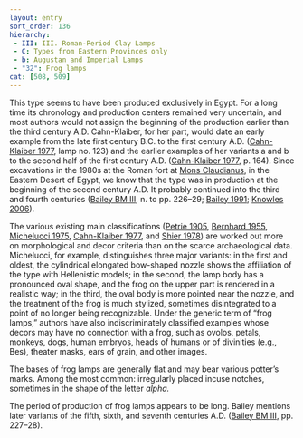 ```yaml
---
layout: entry
sort_order: 136
hierarchy:
 - III: III. Roman-Period Clay Lamps
 - C: Types from Eastern Provinces only
 - b: Augustan and Imperial Lamps
 - "32": Frog lamps
cat: [508, 509]
---
```


This type seems to have been produced exclusively in Egypt. For a long time its chronology and production centers remained very uncertain, and most authors would not assign the beginning of the production earlier than the third century A.D. Cahn-Klaiber, for her part, would date an early example from the late first century B.C. to the first century A.D. (<a href='../../bibliography/#cahn-klaiber-1977'>Cahn-Klaiber 1977</a>, lamp no. 123) and the earlier examples of her variants a and b to the second half of the first century A.D. (<a href='../../bibliography/#cahn-klaiber-1977'>Cahn-Klaiber 1977</a>, p. 164). Since excavations in the 1980s at the Roman fort at <a href='../../map/#loc_766348'>Mons Claudianus</a>, in the Eastern Desert of Egypt, we know that the type was in production at the beginning of the second century A.D. It probably continued into the third and fourth centuries (<a href='../../bibliography/#bailey-bm-iii'>Bailey BM III</a>, n. to pp. 226–29; <a href='../../bibliography/#bailey-1991'>Bailey 1991</a>; <a href='../../bibliography/#knowles-2006'>Knowles 2006</a>).

The various existing main classifications (<a href='../../bibliography/#petrie-1905'>Petrie 1905</a>, <a href='../../bibliography/#bernhard-1955'>Bernhard 1955</a>, <a href='../../bibliography/#michelucci-1975'>Michelucci 1975</a>, <a href='../../bibliography/#cahn-klaiber-1977'>Cahn-Klaiber 1977</a>, and <a href='../../bibliography/#shier-1978'>Shier 1978</a>) are worked out more on morphological and decor criteria than on the scarce archaeological data. Michelucci, for example, distinguishes three major variants: in the first and oldest, the cylindrical elongated bow-shaped nozzle shows the affiliation of the type with Hellenistic models; in the second, the lamp body has a pronounced oval shape, and the frog on the upper part is rendered in a realistic way; in the third, the oval body is more pointed near the nozzle, and the treatment of the frog is much stylized, sometimes disintegrated to a point of no longer being recognizable. Under the generic term of “frog lamps,” authors have also indiscriminately classified examples whose decors may have no connection with a frog, such as ovolos, petals, monkeys, dogs, human embryos, heads of humans or of divinities (e.g., Bes), theater masks, ears of grain, and other images.

The bases of frog lamps are generally flat and may bear various potter’s marks. Among the most common: irregularly placed incuse notches, sometimes in the shape of the letter *alpha.*

The period of production of frog lamps appears to be long. Bailey mentions later variants of the fifth, sixth, and seventh centuries A.D. (<a href='../../bibliography/#bailey-bm-iii'>Bailey BM III</a>, pp. 227–28).
